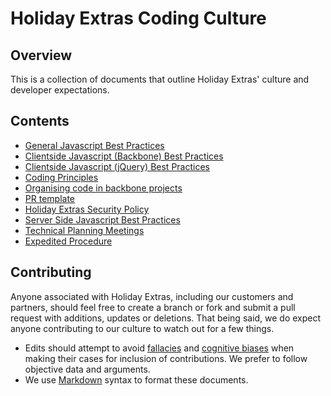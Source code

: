 # Holiday Extras Coding Culture

## Overview

This is a collection of documents that outline Holiday Extras' culture and developer expectations.

## Contents
 * [General Javascript Best Practices](https://github.com/holidayextras/hx-culture/blob/master/general-javascript-best-practices.md)
 * [Clientside Javascript (Backbone) Best Practices](https://github.com/holidayextras/hx-culture/blob/master/clientside-javascript-best-practices.md)
 * [Clientside Javascript (jQuery) Best Practices](https://github.com/holidayextras/hx-culture/blob/master/clientside-jquery-best-practices.md)
 * [Coding Principles](https://github.com/holidayextras/hx-culture/blob/master/coding-principles.md)
 * [Organising code in backbone projects](https://github.com/holidayextras/hx-culture/blob/master/organising-code-backbone-projects.md)
 * [PR template](https://github.com/holidayextras/hx-culture/blob/master/pr-template.md)
 * [Holiday Extras Security Policy](https://github.com/holidayextras/hx-culture/blob/master/security-policy.md)
 * [Server Side Javascript Best Practices](https://github.com/holidayextras/hx-culture/blob/master/serverside-javascript-best-practices.md)
 * [Technical Planning Meetings](https://github.com/holidayextras/hx-culture/blob/master/technical-planning-meeting.md)
 * [Expedited Procedure](https://github.com/holidayextras/hx-culture/blob/master/expedited-procedure.md)

## Contributing

Anyone associated with Holiday Extras, including our customers and partners, should feel free to create a branch or fork and submit a pull request with additions, updates or deletions. That being said, we do expect anyone contributing to our culture to watch out for a few things.

* Edits should attempt to avoid [fallacies](http://en.wikipedia.org/wiki/List_of_fallacies) and [cognitive biases](http://en.wikipedia.org/wiki/List_of_cognitive_biases) when making their cases for inclusion of contributions. We prefer to follow objective data and arguments.
* We use [Markdown](http://daringfireball.net/projects/markdown/syntax) syntax to format these documents.